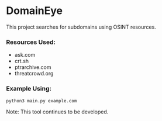 # DomainEye

This project searches for subdomains using OSINT resources.

### Resources Used:
- ask.com
- crt.sh
- ptrarchive.com
- threatcrowd.org

### Example Using:
```bash
python3 main.py example.com
```

Note: This tool continues to be developed.